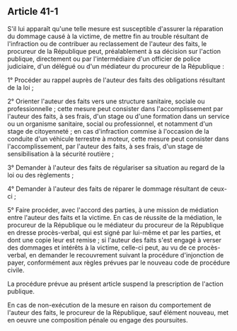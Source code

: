 Article 41-1
----
S'il lui apparaît qu'une telle mesure est susceptible d'assurer la réparation du
dommage causé à la victime, de mettre fin au trouble résultant de l'infraction
ou de contribuer au reclassement de l'auteur des faits, le procureur de la
République peut, préalablement à sa décision sur l'action publique, directement
ou par l'intermédiaire d'un officier de police judiciaire, d'un délégué ou d'un
médiateur du procureur de la République :

1° Procéder au rappel auprès de l'auteur des faits des obligations résultant de
la loi ;

2° Orienter l'auteur des faits vers une structure sanitaire, sociale ou
professionnelle ; cette mesure peut consister dans l'accomplissement par
l'auteur des faits, à ses frais, d'un stage ou d'une formation dans un service
ou un organisme sanitaire, social ou professionnel, et notamment d'un stage de
citoyenneté ; en cas d'infraction commise à l'occasion de la conduite d'un
véhicule terrestre à moteur, cette mesure peut consister dans l'accomplissement,
par l'auteur des faits, à ses frais, d'un stage de sensibilisation à la sécurité
routière ;

3° Demander à l'auteur des faits de régulariser sa situation au regard de la loi
ou des règlements ;

4° Demander à l'auteur des faits de réparer le dommage résultant de ceux-ci ;

5° Faire procéder, avec l'accord des parties, à une mission de médiation entre
l'auteur des faits et la victime. En cas de réussite de la médiation, le
procureur de la République ou le médiateur du procureur de la République en
dresse procès-verbal, qui est signé par lui-même et par les parties, et dont une
copie leur est remise ; si l'auteur des faits s'est engagé à verser des dommages
et intérêts à la victime, celle-ci peut, au vu de ce procès-verbal, en demander
le recouvrement suivant la procédure d'injonction de payer, conformément aux
règles prévues par le nouveau code de procédure civile.

La procédure prévue au présent article suspend la prescription de l'action
publique.

En cas de non-exécution de la mesure en raison du comportement de l'auteur des
faits, le procureur de la République, sauf élément nouveau, met en oeuvre une
composition pénale ou engage des poursuites.
